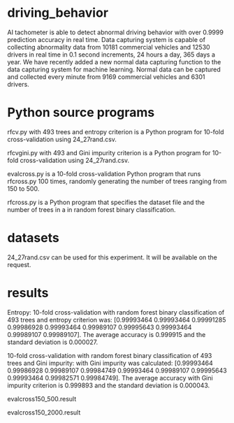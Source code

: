 # driving_behavior
AI tachometer is able to detect abnormal driving behavior with over 0.9999 prediction accuracy in real time.
Data capturing system is capable of collecting abnormality data from 10181 commercial vehicles and 12530 drivers 
in real time in 0.1 second increments, 24 hours a day, 365 days a year. We have recently added a new normal data 
capturing function to the data capturing system for machine learning. Normal data can be captured and collected 
every minute from 9169 commercial vehicles and 6301 drivers. 

# Python source programs
rfcv.py with 493 trees and entropy criterion is a Python program for 10-fold cross-validation using 24_27rand.csv.

rfcvgini.py with 493 and Gini impurity criterion is a Python program for 10-fold cross-validation using 24_27rand.csv.

evalcross.py is a 10-fold cross-validation Python program that runs rfcross.py 100 times, randomly generating the number of trees ranging from 150 to 500.

rfcross.py is a Python program that specifies the dataset file and the number of trees in a in random forest binary classification.

# datasets
24_27rand.csv can be used for this experiment.
It will be available on the request.

# results
Entropy:
10-fold cross-validation with random forest binary classification of 493 trees and entropy criterion was: [0.99993464 0.99993464 0.99991285 0.99986928 0.99993464 0.99989107 0.99995643 0.99993464 0.99989107 0.99989107]. The average accuracy is 0.999915 and the standard deviation is 0.000027.

10-fold cross-validation with random forest binary classification of 493 trees and Gini impurity:
with Gini impurity was calculated: [0.99993464 0.99986928 0.99989107 0.99984749 0.99993464 0.99989107 0.99995643 0.99993464 0.99982571 0.99984749]. The average accuracy with Gini impurity criterion is 0.999893 and the standard deviation is 0.000043. 


evalcross150_500.result

evalcross150_2000.result


